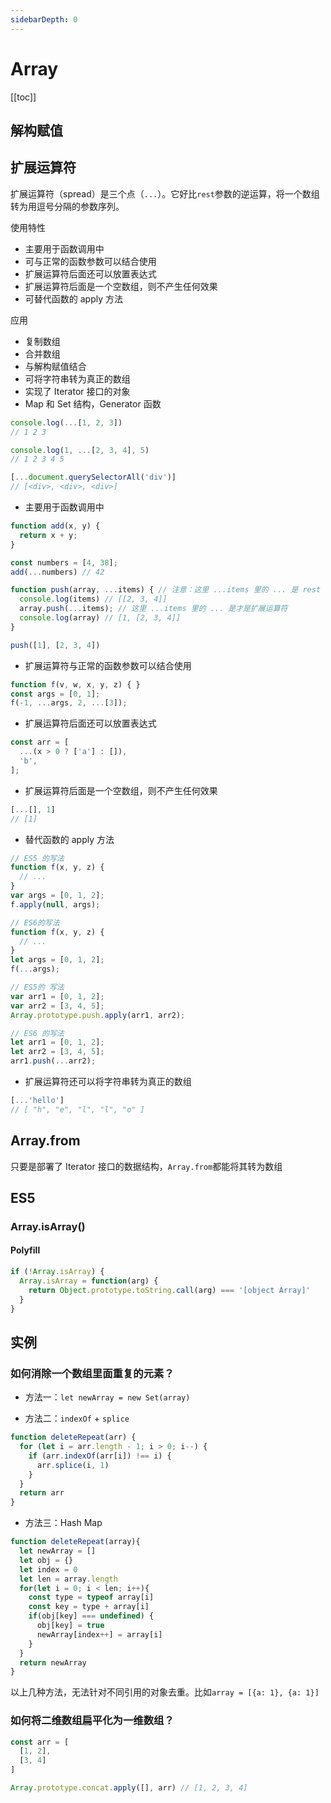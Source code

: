```yaml
---
sidebarDepth: 0
---
```


# Array

[[toc]]

## 解构赋值

## 扩展运算符

扩展运算符（spread）是三个点（`...`）。它好比`rest`参数的逆运算，将一个数组转为用逗号分隔的参数序列。

使用特性

- 主要用于函数调用中
- 可与正常的函数参数可以结合使用
- 扩展运算符后面还可以放置表达式
- 扩展运算符后面是一个空数组，则不产生任何效果
- 可替代函数的 apply 方法

应用

- 复制数组
- 合并数组
- 与解构赋值结合
- 可将字符串转为真正的数组
- 实现了 Iterator 接口的对象
- Map 和 Set 结构，Generator 函数

```js
console.log(...[1, 2, 3])
// 1 2 3

console.log(1, ...[2, 3, 4], 5)
// 1 2 3 4 5

[...document.querySelectorAll('div')]
// [<div>, <div>, <div>]
```

- 主要用于函数调用中

```js
function add(x, y) {
  return x + y;
}

const numbers = [4, 38];
add(...numbers) // 42
```

```js
function push(array, ...items) { // 注意：这里 ...items 里的 ... 是 rest 参数，不是扩展运算符
  console.log(items) // [[2, 3, 4]]
  array.push(...items); // 这里 ...items 里的 ... 是才是扩展运算符
  console.log(array) // [1, [2, 3, 4]]
}

push([1], [2, 3, 4])
```

- 扩展运算符与正常的函数参数可以结合使用

```js
function f(v, w, x, y, z) { }
const args = [0, 1];
f(-1, ...args, 2, ...[3]);
```

- 扩展运算符后面还可以放置表达式

```js
const arr = [
  ...(x > 0 ? ['a'] : []),
  'b',
];
```

- 扩展运算符后面是一个空数组，则不产生任何效果

```js
[...[], 1]
// [1]
```

- 替代函数的 apply 方法

```js
// ES5 的写法
function f(x, y, z) {
  // ...
}
var args = [0, 1, 2];
f.apply(null, args);

// ES6的写法
function f(x, y, z) {
  // ...
}
let args = [0, 1, 2];
f(...args);
```

```js
// ES5的 写法
var arr1 = [0, 1, 2];
var arr2 = [3, 4, 5];
Array.prototype.push.apply(arr1, arr2);

// ES6 的写法
let arr1 = [0, 1, 2];
let arr2 = [3, 4, 5];
arr1.push(...arr2);
```

- 扩展运算符还可以将字符串转为真正的数组

```js
[...'hello']
// [ "h", "e", "l", "l", "o" ]
```

## Array.from

只要是部署了 Iterator 接口的数据结构，`Array.from`都能将其转为数组

## ES5

### Array.isArray()

#### Polyfill

```js
if (!Array.isArray) {
  Array.isArray = function(arg) {
    return Object.prototype.toString.call(arg) === '[object Array]'
  }
}
```

## 实例

### 如何消除一个数组里面重复的元素？

- 方法一：`let newArray = new Set(array)`

- 方法二：`indexOf` + `splice`

```js
function deleteRepeat(arr) {
  for (let i = arr.length - 1; i > 0; i--) {
    if (arr.indexOf(arr[i]) !== i) {
      arr.splice(i, 1)
    }
  }
  return arr
}
```

- 方法三：Hash Map

```js
function deleteRepeat(array){
  let newArray = []
  let obj = {}
  let index = 0
  let len = array.length
  for(let i = 0; i < len; i++){
    const type = typeof array[i]
    const key = type + array[i]
    if(obj[key] === undefined) {
      obj[key] = true
      newArray[index++] = array[i]
    }
  }
  return newArray
}
```

以上几种方法，无法针对不同引用的对象去重。比如`array = [{a: 1}, {a: 1}]`

### 如何将二维数组扁平化为一维数组？

```js
const arr = [
  [1, 2],
  [3, 4]
]

Array.prototype.concat.apply([], arr) // [1, 2, 3, 4]
```
